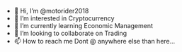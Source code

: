 - 👋 Hi, I’m @motorider2018
- 👀 I’m interested in Cryptocurrency
- 🌱 I’m currently learning Economic Management
- 💞️ I’m looking to collaborate on Trading
- 📫 How to reach me Dont @ anywhere else than here...

<!---
motorider2018/motorider2018 is a ✨ special ✨ repository because its `README.md` (this file) appears on your GitHub profile.
You can click the Preview link to take a look at your changes.
--->
